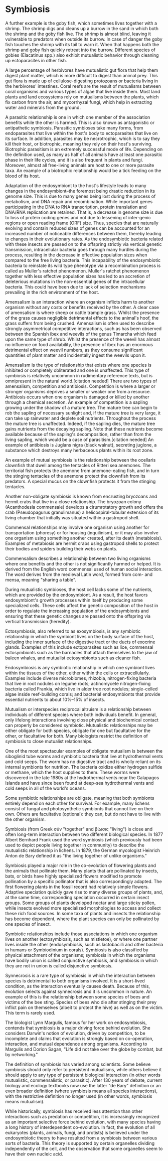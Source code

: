 # Symbiosis

A further example is the goby fish, which sometimes lives together with a shrimp. The shrimp digs and cleans up a burrow in the sand in which both the shrimp and the goby fish live. The shrimp is almost blind, leaving it vulnerable to predators when outside its burrow. In case of danger the goby fish touches the shrimp with its tail to warn it. When that happens both the shrimp and goby fish quickly retreat into the burrow. Different species of gobies (Elacatinus spp.) also exhibit mutualistic behavior through cleaning up ectoparasites in other fish.

A large percentage of herbivores have mutualistic gut flora that help them digest plant matter, which is more difficult to digest than animal prey. This gut flora is made up of cellulose-digesting protozoans or bacteria living in the herbivores' intestines. Coral reefs are the result of mutualisms between coral organisms and various types of algae that live inside them. Most land plants and land ecosystems rely on mutualisms between the plants, which fix carbon from the air, and mycorrhyzal fungi, which help in extracting water and minerals from the ground.

A parasitic relationship is one in which one member of the association benefits while the other is harmed. This is also known as antagonistic or antipathetic symbiosis. Parasitic symbioses take many forms, from endoparasites that live within the host's body to ectoparasites that live on its surface. In addition, parasites may be necrotrophic, which is to say they kill their host, or biotrophic, meaning they rely on their host's surviving. Biotrophic parasitism is an extremely successful mode of life. Depending on the definition used, as many as half of all animals have at least one parasitic phase in their life cycles, and it is also frequent in plants and fungi. Moreover, almost all free-living animals are host to one or more parasite taxa. An example of a biotrophic relationship would be a tick feeding on the blood of its host.

Adaptation of the endosymbiont to the host's lifestyle leads to many changes in the endosymbiont–the foremost being drastic reduction in its genome size. This is due to many genes being lost during the process of metabolism, and DNA repair and recombination. While important genes participating in the DNA to RNA transcription, protein translation and DNA/RNA replication are retained. That is, a decrease in genome size is due to loss of protein coding genes and not due to lessening of inter-genic regions or open reading frame (ORF) size. Thus, species that are naturally evolving and contain reduced sizes of genes can be accounted for an increased number of noticeable differences between them, thereby leading to changes in their evolutionary rates. As the endosymbiotic bacteria related with these insects are passed on to the offspring strictly via vertical genetic transmission, intracellular bacteria goes through many hurdles during the process, resulting in the decrease in effective population sizes when compared to the free living bacteria. This incapability of the endosymbiotic bacteria to reinstate its wild type phenotype via a recombination process is called as Muller's ratchet phenomenon. Muller's ratchet phenomenon together with less effective population sizes has led to an accretion of deleterious mutations in the non-essential genes of the intracellular bacteria. This could have been due to lack of selection mechanisms prevailing in the rich environment of the host.

Amensalism is an interaction where an organism inflicts harm to another organism without any costs or benefits received by the other. A clear case of amensalism is where sheep or cattle trample grass. Whilst the presence of the grass causes negligible detrimental effects to the animal's hoof, the grass suffers from being crushed. Amensalism is often used to describe strongly asymmetrical competitive interactions, such as has been observed between the Spanish ibex and weevils of the genus Timarcha which feed upon the same type of shrub. Whilst the presence of the weevil has almost no influence on food availability, the presence of ibex has an enormous detrimental effect on weevil numbers, as they consume significant quantities of plant matter and incidentally ingest the weevils upon it.

Amensalism is the type of relationship that exists where one species is inhibited or completely obliterated and one is unaffected. This type of symbiosis is relatively uncommon in rudimentary reference texts, but is omnipresent in the natural world.[citation needed] There are two types of amensalism, competition and antibiosis. Competition is where a larger or stronger organisms deprives a smaller or weaker one from a resource. Antibiosis occurs when one organism is damaged or killed by another through a chemical secretion. An example of competition is a sapling growing under the shadow of a mature tree. The mature tree can begin to rob the sapling of necessary sunlight and, if the mature tree is very large, it can take up rainwater and deplete soil nutrients. Throughout the process the mature tree is unaffected. Indeed, if the sapling dies, the mature tree gains nutrients from the decaying sapling. Note that these nutrients become available because of the sapling's decomposition, rather than from the living sapling, which would be a case of parasitism.[citation needed] An example of antibiosis is Juglans nigra (black walnut), secreting juglone, a substance which destroys many herbaceous plants within its root zone.

An example of mutual symbiosis is the relationship between the ocellaris clownfish that dwell among the tentacles of Ritteri sea anemones. The territorial fish protects the anemone from anemone-eating fish, and in turn the stinging tentacles of the anemone protect the clownfish from its predators. A special mucus on the clownfish protects it from the stinging tentacles.

Another non-obligate symbiosis is known from encrusting bryozoans and hermit crabs that live in a close relationship. The bryozoan colony (Acanthodesia commensale) develops a cirumrotatory growth and offers the crab (Pseudopagurus granulimanus) a helicospiral-tubular extension of its living chamber that initially was situated within a gastropod shell.

Commensal relationships may involve one organism using another for transportation (phoresy) or for housing (inquilinism), or it may also involve one organism using something another created, after its death (metabiosis). Examples of metabiosis are hermit crabs using gastropod shells to protect their bodies and spiders building their webs on plants.

Commensalism describes a relationship between two living organisms where one benefits and the other is not significantly harmed or helped. It is derived from the English word commensal used of human social interaction. The word derives from the medieval Latin word, formed from com- and mensa, meaning "sharing a table".

During mutualistic symbioses, the host cell lacks some of the nutrients, which are provided by the endosymbiont. As a result, the host favors endosymbiont's growth processes within itself by producing some specialized cells. These cells affect the genetic composition of the host in order to regulate the increasing population of the endosymbionts and ensuring that these genetic changes are passed onto the offspring via vertical transmission (heredity).

Ectosymbiosis, also referred to as exosymbiosis, is any symbiotic relationship in which the symbiont lives on the body surface of the host, including the inner surface of the digestive tract or the ducts of exocrine glands. Examples of this include ectoparasites such as lice, commensal ectosymbionts such as the barnacles that attach themselves to the jaw of baleen whales, and mutualist ectosymbionts such as cleaner fish.

Endosymbiosis is any symbiotic relationship in which one symbiont lives within the tissues of the other, either within the cells or extracellularly. Examples include diverse microbiomes, rhizobia, nitrogen-fixing bacteria that live in root nodules on legume roots; actinomycete nitrogen-fixing bacteria called Frankia, which live in alder tree root nodules; single-celled algae inside reef-building corals; and bacterial endosymbionts that provide essential nutrients to about 10%–15% of insects.

Mutualism or interspecies reciprocal altruism is a relationship between individuals of different species where both individuals benefit. In general, only lifelong interactions involving close physical and biochemical contact can properly be considered symbiotic. Mutualistic relationships may be either obligate for both species, obligate for one but facultative for the other, or facultative for both. Many biologists restrict the definition of symbiosis to close mutualist relationships.

One of the most spectacular examples of obligate mutualism is between the siboglinid tube worms and symbiotic bacteria that live at hydrothermal vents and cold seeps. The worm has no digestive tract and is wholly reliant on its internal symbionts for nutrition. The bacteria oxidize either hydrogen sulfide or methane, which the host supplies to them. These worms were discovered in the late 1980s at the hydrothermal vents near the Galapagos Islands and have since been found at deep-sea hydrothermal vents and cold seeps in all of the world's oceans.

Some symbiotic relationships are obligate, meaning that both symbionts entirely depend on each other for survival. For example, many lichens consist of fungal and photosynthetic symbionts that cannot live on their own. Others are facultative (optional): they can, but do not have to live with the other organism.

Symbiosis (from Greek σύν "together" and βίωσις "living") is close and often long-term interaction between two different biological species. In 1877 Albert Bernhard Frank used the word symbiosis (which previously had been used to depict people living together in community) to describe the mutualistic relationship in lichens. In 1879, the German mycologist Heinrich Anton de Bary defined it as "the living together of unlike organisms."

Symbiosis played a major role in the co-evolution of flowering plants and the animals that pollinate them. Many plants that are pollinated by insects, bats, or birds have highly specialized flowers modified to promote pollination by a specific pollinator that is also correspondingly adapted. The first flowering plants in the fossil record had relatively simple flowers. Adaptive speciation quickly gave rise to many diverse groups of plants, and, at the same time, corresponding speciation occurred in certain insect groups. Some groups of plants developed nectar and large sticky pollen, while insects evolved more specialized morphologies to access and collect these rich food sources. In some taxa of plants and insects the relationship has become dependent, where the plant species can only be pollinated by one species of insect.

Symbiotic relationships include those associations in which one organism lives on another (ectosymbiosis, such as mistletoe), or where one partner lives inside the other (endosymbiosis, such as lactobacilli and other bacteria in humans or Symbiodinium in corals). Symbiosis is also classified by physical attachment of the organisms; symbiosis in which the organisms have bodily union is called conjunctive symbiosis, and symbiosis in which they are not in union is called disjunctive symbiosis.

Synnecrosis is a rare type of symbiosis in which the interaction between species is detrimental to both organisms involved. It is a short-lived condition, as the interaction eventually causes death. Because of this, evolution selects against synnecrosis and it is uncommon in nature. An example of this is the relationship between some species of bees and victims of the bee sting. Species of bees who die after stinging their prey inflict pain on themselves (albeit to protect the hive) as well as on the victim. This term is rarely used.

The biologist Lynn Margulis, famous for her work on endosymbiosis, contends that symbiosis is a major driving force behind evolution. She considers Darwin's notion of evolution, driven by competition, to be incomplete and claims that evolution is strongly based on co-operation, interaction, and mutual dependence among organisms. According to Margulis and Dorion Sagan, "Life did not take over the globe by combat, but by networking."

The definition of symbiosis has varied among scientists. Some believe symbiosis should only refer to persistent mutualisms, while others believe it should apply to any type of persistent biological interaction (in other words mutualistic, commensalistic, or parasitic). After 130 years of debate, current biology and ecology textbooks now use the latter "de Bary" definition or an even broader definition (where symbiosis means all species interactions), with the restrictive definition no longer used (in other words, symbiosis means mutualism).

While historically, symbiosis has received less attention than other interactions such as predation or competition, it is increasingly recognized as an important selective force behind evolution, with many species having a long history of interdependent co-evolution. In fact, the evolution of all eukaryotes (plants, animals, fungi, and protists) is believed under the endosymbiotic theory to have resulted from a symbiosis between various sorts of bacteria. This theory is supported by certain organelles dividing independently of the cell, and the observation that some organelles seem to have their own nucleic acid.